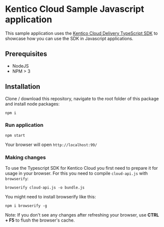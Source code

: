# Kentico Cloud Sample Javascript application

This sample application uses the [Kentico Cloud Delivery TypeScript SDK](https://github.com/Enngage/KenticoCloudDeliveryTypeScriptSDK) to showcase how you can use the SDK in Javascript applications.

## Prerequisites

- NodeJS 
- NPM > 3

## Installation

Clone / download this repository, navigate to the root folder of this package and install node packages:

```
npm i
```

### Run application

```
npm start
```

Your browser will open `http://localhost:99/`

### Making changes

To use the Typescript SDK for Kentico Cloud you first need to prepare it for usage in your browser. For this you need to compile `cloud-api.js` with `browserify`:

```
browserify cloud-api.js -o bundle.js
```
You might need to install browserify like this: 
```
npm i browserify -g
```

Note: If you don't see any changes after refreshing your browser, use **CTRL + F5** to flush the browser's cache.
